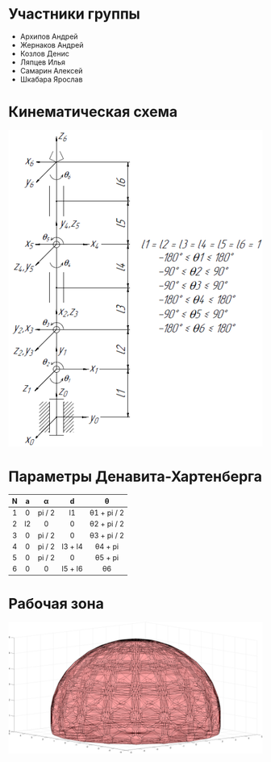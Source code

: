 # Участники группы
+ Архипов Андрей
+ Жернаков Андрей
+ Козлов Денис
+ Ляпцев Илья
+ Самарин Алексей
+ Шкабара Ярослав
# Кинематическая схема
![](https://github.com/dekoden/Manipulator/blob/main/%D0%9A%D0%B8%D0%BD%D0%B5%D0%BC%D0%B0%D1%82%D0%B8%D1%87%D0%B5%D1%81%D0%BA%D0%B0%D1%8F%20%D1%81%D1%85%D0%B5%D0%BC%D0%B0%20%2B%20%D0%9F%D0%97%D0%9A%20%2B%20%D0%A0%D0%B0%D0%B1%D0%BE%D1%87%D0%B0%D1%8F%20%D0%B7%D0%BE%D0%BD%D0%B0/KinematicScheme.png "Кинематическая схема")
# Параметры Денавита-Хартенберга
| N | a | α | d | θ |
|:---------:|:---------:|:---------:|:---------:|:---------:|
| 1 | 0 | pi / 2 | l1 | θ1 + pi / 2 |
| 2 | l2 | 0 | 0 | θ2 + pi / 2 |
| 3 | 0 | pi / 2 | 0 | θ3 + pi / 2 |
| 4 | 0 | pi / 2 | l3 + l4 | θ4 + pi |
| 5 | 0 | pi / 2 | 0 | θ5 + pi |
| 6 | 0 | 0 | l5 + l6 | θ6 |
# Рабочая зона
![](https://github.com/dekoden/Manipulator/blob/main/%D0%9A%D0%B8%D0%BD%D0%B5%D0%BC%D0%B0%D1%82%D0%B8%D1%87%D0%B5%D1%81%D0%BA%D0%B0%D1%8F%20%D1%81%D1%85%D0%B5%D0%BC%D0%B0%20%2B%20%D0%9F%D0%97%D0%9A%20%2B%20%D0%A0%D0%B0%D0%B1%D0%BE%D1%87%D0%B0%D1%8F%20%D0%B7%D0%BE%D0%BD%D0%B0/Workspace.png "Рабочая зона")
